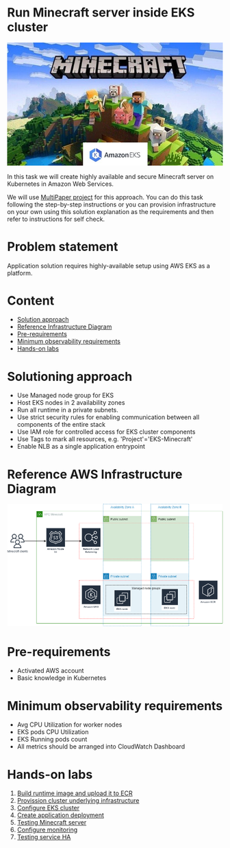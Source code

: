 # Run Minecraft server inside EKS cluster
<img src="images/logo.jpg" width="800">

In this task we will create highly available and secure Minecraft server on Kubernetes in Amazon Web Services.

We will use [MultiPaper project](https://github.com/MultiPaper/MultiPaper) for this approach.
You can do this task following the step-by-step instructions or you can provision infrastructure on your own using this solution explanation as the requirements and then refer to instructions for self check.

# Problem statement
Application solution requires highly-available setup using AWS EKS as a platform.

# Content
  * [Solution approach](#solution)
  * [Reference Infrastructure Diagram](#diagram)
  * [Pre-requirements](#prereq)
  * [Minimum observability requirements](#requir)
  * [Hands-on labs](#handson)

# Solutioning approach <a name="solution"></a>
- Use Managed node group for EKS
- Host EKS nodes in 2 availability zones
- Run all runtime in a private subnets.
- Use strict security rules for enabling communication between all components of the entire stack
- Use IAM role for controlled access for EKS cluster components
- Use Tags to mark all resources, e.g. 'Project'='EKS-Minecraft'
- Enable NLB as a single application entrypoint

# Reference AWS Infrastructure Diagram <a name="diagram"></a>
<img src="images/eks_minecraft_diagram.png" width="800">

# Pre-requirements <a name="prereq"></a>
- Activated AWS account
- Basic knowledge in Kubernetes

# Minimum observability requirements <a name="requir"></a>
- Avg CPU Utilization for worker nodes
- EKS pods CPU Utilization
- EKS Running pods count
- All metrics should be arranged into CloudWatch Dashboard

# Hands-on labs <a name="handson"></a>
1. [Build runtime image and upload it to ECR](./task1_build_image.md)
2. [Provission cluster underlying infrastructure](./task2_provission_infra.md)
3. [Configure EKS cluster](./task3_configure_cluster.md)
4. [Create application deployment](./task4_create_app_deployment.md)
5. [Testing Minecraft server](./task5_testing_minecraft_server.md)
6. [Configure monitoring](./task6_configure_monitoring.md)
7. [Testing service HA](./task7_testing_service_ha.md)
